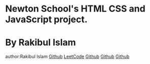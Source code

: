 # Newton School's HTML CSS and JavaScript project.
# By Rakibul Islam
author:Rakibul Islam
<a href="https://github.com/Rakib7425">Github</a>
<a href="https://leetcode.com/rakib74/">LeetCode</a>
<a href="https://github.com/Rakib7425">Github</a>
<a href="https://github.com/Rakib7425">Github</a>
<a href="https://github.com/Rakib7425">Github</a>